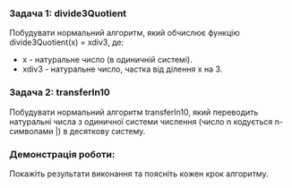 ### Задача 1: divide3Quotient
Побудувати нормальний алгоритм, який обчислює функцію divide3Quotient(x) = xdiv3, де:

- x - натуральне число (в одиничній системі).
- xdiv3 - натуральне число, частка від ділення x на 3.
### Задача 2: transferIn10
Побудувати нормальний алгоритм transferIn10, який переводить натуральні числа з одиничної системи числення (число n кодується n-символами |) в десяткову систему.

### Демонстрація роботи:
Покажіть результати виконання  та поясніть кожен крок алгоритму.